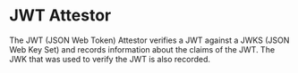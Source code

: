 # JWT Attestor

The JWT (JSON Web Token) Attestor verifies a JWT against a JWKS (JSON Web Key Set) and records information about the
claims of the JWT.  The JWK that was used to verify the JWT is also recorded.
